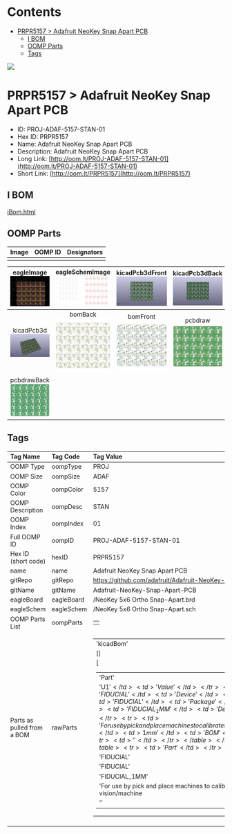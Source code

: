 



Contents
========

* [PRPR5157 > Adafruit NeoKey Snap Apart PCB](#prpr5157--adafruit-neokey-snap-apart-pcb)
	* [I BOM](#i-bom)
	* [OOMP Parts](#oomp-parts)
	* [Tags](#tags)
  
![][im]
# PRPR5157 > Adafruit NeoKey Snap Apart PCB

- ID: PROJ-ADAF-5157-STAN-01
- Hex ID: PRPR5157
- Name: Adafruit NeoKey Snap Apart PCB
- Description: Adafruit NeoKey Snap Apart PCB
- Long Link: [http://oom.lt/PROJ-ADAF-5157-STAN-01](http://oom.lt/PROJ-ADAF-5157-STAN-01)
- Short Link: [http://oom.lt/PRPR5157](http://oom.lt/PRPR5157)

## I BOM
  
[iBom.html](https://htmlpreview.github.io/?https://github.com/oomlout/oomlout_OOMP_projects_V2/blob/main/PROJ/ADAF/5157/STAN/01/ibom.html)
## OOMP Parts
  

|Image|OOMP ID|Designators|
| :--- | :--- | :--- |
||||
  

|eagleImage<br>[![](https://raw.githubusercontent.com/oomlout/oomlout_OOMP_projects_V2/main/PROJ/ADAF/5157/STAN/01/eagleImage_140.png)](https://github.com/oomlout/oomlout_OOMP_projects_V2/tree/main/PROJ/ADAF/5157/STAN/01/eagleImage.png)|eagleSchemImage<br>[![](https://raw.githubusercontent.com/oomlout/oomlout_OOMP_projects_V2/main/PROJ/ADAF/5157/STAN/01/eagleSchemImage_140.png)](https://github.com/oomlout/oomlout_OOMP_projects_V2/tree/main/PROJ/ADAF/5157/STAN/01/eagleSchemImage.png)|kicadPcb3dFront<br>[![](https://raw.githubusercontent.com/oomlout/oomlout_OOMP_projects_V2/main/PROJ/ADAF/5157/STAN/01/kicadPcb3dFront_140.png)](https://github.com/oomlout/oomlout_OOMP_projects_V2/tree/main/PROJ/ADAF/5157/STAN/01/kicadPcb3dFront.png)|kicadPcb3dBack<br>[![](https://raw.githubusercontent.com/oomlout/oomlout_OOMP_projects_V2/main/PROJ/ADAF/5157/STAN/01/kicadPcb3dBack_140.png)](https://github.com/oomlout/oomlout_OOMP_projects_V2/tree/main/PROJ/ADAF/5157/STAN/01/kicadPcb3dBack.png)|
| :---: | :---: | :---: | :---: |
|kicadPcb3d<br>[![](https://raw.githubusercontent.com/oomlout/oomlout_OOMP_projects_V2/main/PROJ/ADAF/5157/STAN/01/kicadPcb3d_140.png)](https://github.com/oomlout/oomlout_OOMP_projects_V2/tree/main/PROJ/ADAF/5157/STAN/01/kicadPcb3d.png)|bomBack<br>[![](https://raw.githubusercontent.com/oomlout/oomlout_OOMP_projects_V2/main/PROJ/ADAF/5157/STAN/01/bomBack_140.png)](https://github.com/oomlout/oomlout_OOMP_projects_V2/tree/main/PROJ/ADAF/5157/STAN/01/bomBack.png)|bomFront<br>[![](https://raw.githubusercontent.com/oomlout/oomlout_OOMP_projects_V2/main/PROJ/ADAF/5157/STAN/01/bomFront_140.png)](https://github.com/oomlout/oomlout_OOMP_projects_V2/tree/main/PROJ/ADAF/5157/STAN/01/bomFront.png)|pcbdraw<br>[![](https://raw.githubusercontent.com/oomlout/oomlout_OOMP_projects_V2/main/PROJ/ADAF/5157/STAN/01/pcbdraw_140.png)](https://github.com/oomlout/oomlout_OOMP_projects_V2/tree/main/PROJ/ADAF/5157/STAN/01/pcbdraw.svg)|
|pcbdrawBack<br>[![](https://raw.githubusercontent.com/oomlout/oomlout_OOMP_projects_V2/main/PROJ/ADAF/5157/STAN/01/pcbdrawBack_140.png)](https://github.com/oomlout/oomlout_OOMP_projects_V2/tree/main/PROJ/ADAF/5157/STAN/01/pcbdrawBack.svg)||||

## Tags
  

|Tag Name|Tag Code|Tag Value|
| :--- | :--- | :--- |
|OOMP Type|oompType|PROJ|
|OOMP Size|oompSize|ADAF|
|OOMP Color|oompColor|5157|
|OOMP Description|oompDesc|STAN|
|OOMP Index|oompIndex|01|
|Full OOMP ID|oompID|PROJ-ADAF-5157-STAN-01|
|Hex ID (short code)|hexID|PRPR5157|
|name|name|Adafruit NeoKey Snap Apart PCB|
|gitRepo|gitRepo|https://github.com/adafruit/Adafruit-NeoKey-Snap-Apart-PCB|
|gitName|gitName|Adafruit-NeoKey-Snap-Apart-PCB|
|eagleBoard|eagleBoard|/NeoKey 5x6 Ortho Snap-Apart.brd|
|eagleSchem|eagleSchem|/NeoKey 5x6 Ortho Snap-Apart.sch|
|OOMP Parts List|oompParts|<table><tr><td></td></tr></table>|
|Parts as pulled from a BOM|rawParts|<table><tr><td>'kicadBom'</td></tr><tr><td> []</td><td> 'eagleBom'</td></tr><tr><td> [<table><tr><td>'Part'</td></tr><tr><td> 'U$1'</td><td> 'Value'</td></tr><tr><td> 'FIDUCIAL'</td><td> 'Device'</td></tr><tr><td> 'FIDUCIAL'</td><td> 'Package'</td></tr><tr><td> 'FIDUCIAL_1MM'</td><td> 'Description'</td></tr><tr><td> 'For use by pick and place machines to calibrate the vision/machine</td><td> 1mm'</td><td> 'BOM'</td></tr><tr><td> ''</td></tr></table></td><td> <table><tr><td>'Part'</td></tr><tr><td> 'U$2'</td><td> 'Value'</td></tr><tr><td> 'FIDUCIAL'</td><td> 'Device'</td></tr><tr><td> 'FIDUCIAL'</td><td> 'Package'</td></tr><tr><td> 'FIDUCIAL_1MM'</td><td> 'Description'</td></tr><tr><td> 'For use by pick and place machines to calibrate the vision/machine</td><td> 1mm'</td><td> 'BOM'</td></tr><tr><td> ''</td></tr></table></td><td> <table><tr><td>'Part'</td></tr><tr><td> 'U$3'</td><td> 'Value'</td></tr><tr><td> 'FIDUCIAL'</td><td> 'Device'</td></tr><tr><td> 'FIDUCIAL'</td><td> 'Package'</td></tr><tr><td> 'FIDUCIAL_1MM'</td><td> 'Description'</td></tr><tr><td> 'For use by pick and place machines to calibrate the vision/machine</td><td> 1mm'</td><td> 'BOM'</td></tr><tr><td> ''</td></tr></table></td><td> <table><tr><td>'Part'</td></tr><tr><td> 'X1'</td><td> 'Value'</td></tr><tr><td> 'KAILH_SOCKET_TILE'</td><td> 'Device'</td></tr><tr><td> 'KAILH_SOCKET_TILE'</td><td> 'Package'</td></tr><tr><td> 'KAILH_SOCKET_TILE'</td><td> 'Description'</td></tr><tr><td> ''</td><td> 'BOM'</td></tr><tr><td> ''</td></tr></table></td><td> <table><tr><td>'Part'</td></tr><tr><td> 'X2'</td><td> 'Value'</td></tr><tr><td> 'KAILH_SOCKET_TILE'</td><td> 'Device'</td></tr><tr><td> 'KAILH_SOCKET_TILE'</td><td> 'Package'</td></tr><tr><td> 'KAILH_SOCKET_TILE'</td><td> 'Description'</td></tr><tr><td> ''</td><td> 'BOM'</td></tr><tr><td> ''</td></tr></table></td><td> <table><tr><td>'Part'</td></tr><tr><td> 'X3'</td><td> 'Value'</td></tr><tr><td> 'KAILH_SOCKET_TILE'</td><td> 'Device'</td></tr><tr><td> 'KAILH_SOCKET_TILE'</td><td> 'Package'</td></tr><tr><td> 'KAILH_SOCKET_TILE'</td><td> 'Description'</td></tr><tr><td> ''</td><td> 'BOM'</td></tr><tr><td> ''</td></tr></table></td><td> <table><tr><td>'Part'</td></tr><tr><td> 'X4'</td><td> 'Value'</td></tr><tr><td> 'KAILH_SOCKET_TILE'</td><td> 'Device'</td></tr><tr><td> 'KAILH_SOCKET_TILE'</td><td> 'Package'</td></tr><tr><td> 'KAILH_SOCKET_TILE'</td><td> 'Description'</td></tr><tr><td> ''</td><td> 'BOM'</td></tr><tr><td> ''</td></tr></table></td><td> <table><tr><td>'Part'</td></tr><tr><td> 'X5'</td><td> 'Value'</td></tr><tr><td> 'KAILH_SOCKET_TILE'</td><td> 'Device'</td></tr><tr><td> 'KAILH_SOCKET_TILE'</td><td> 'Package'</td></tr><tr><td> 'KAILH_SOCKET_TILE'</td><td> 'Description'</td></tr><tr><td> ''</td><td> 'BOM'</td></tr><tr><td> ''</td></tr></table></td><td> <table><tr><td>'Part'</td></tr><tr><td> 'X6'</td><td> 'Value'</td></tr><tr><td> 'KAILH_SOCKET_TILE'</td><td> 'Device'</td></tr><tr><td> 'KAILH_SOCKET_TILE'</td><td> 'Package'</td></tr><tr><td> 'KAILH_SOCKET_TILE'</td><td> 'Description'</td></tr><tr><td> ''</td><td> 'BOM'</td></tr><tr><td> ''</td></tr></table></td><td> <table><tr><td>'Part'</td></tr><tr><td> 'X7'</td><td> 'Value'</td></tr><tr><td> 'KAILH_SOCKET_TILE_REVERSE'</td><td> 'Device'</td></tr><tr><td> 'KAILH_SOCKET_TILE_REVERSE'</td><td> 'Package'</td></tr><tr><td> 'KAILH_SOCKET_TILE_REV'</td><td> 'Description'</td></tr><tr><td> ''</td><td> 'BOM'</td></tr><tr><td> ''</td></tr></table></td><td> <table><tr><td>'Part'</td></tr><tr><td> 'X8'</td><td> 'Value'</td></tr><tr><td> 'KAILH_SOCKET_TILE_REVERSE'</td><td> 'Device'</td></tr><tr><td> 'KAILH_SOCKET_TILE_REVERSE'</td><td> 'Package'</td></tr><tr><td> 'KAILH_SOCKET_TILE_REV'</td><td> 'Description'</td></tr><tr><td> ''</td><td> 'BOM'</td></tr><tr><td> ''</td></tr></table></td><td> <table><tr><td>'Part'</td></tr><tr><td> 'X9'</td><td> 'Value'</td></tr><tr><td> 'KAILH_SOCKET_TILE_REVERSE'</td><td> 'Device'</td></tr><tr><td> 'KAILH_SOCKET_TILE_REVERSE'</td><td> 'Package'</td></tr><tr><td> 'KAILH_SOCKET_TILE_REV'</td><td> 'Description'</td></tr><tr><td> ''</td><td> 'BOM'</td></tr><tr><td> ''</td></tr></table></td><td> <table><tr><td>'Part'</td></tr><tr><td> 'X10'</td><td> 'Value'</td></tr><tr><td> 'KAILH_SOCKET_TILE_REVERSE'</td><td> 'Device'</td></tr><tr><td> 'KAILH_SOCKET_TILE_REVERSE'</td><td> 'Package'</td></tr><tr><td> 'KAILH_SOCKET_TILE_REV'</td><td> 'Description'</td></tr><tr><td> ''</td><td> 'BOM'</td></tr><tr><td> ''</td></tr></table></td><td> <table><tr><td>'Part'</td></tr><tr><td> 'X11'</td><td> 'Value'</td></tr><tr><td> 'KAILH_SOCKET_TILE_REVERSE'</td><td> 'Device'</td></tr><tr><td> 'KAILH_SOCKET_TILE_REVERSE'</td><td> 'Package'</td></tr><tr><td> 'KAILH_SOCKET_TILE_REV'</td><td> 'Description'</td></tr><tr><td> ''</td><td> 'BOM'</td></tr><tr><td> ''</td></tr></table></td><td> <table><tr><td>'Part'</td></tr><tr><td> 'X12'</td><td> 'Value'</td></tr><tr><td> 'KAILH_SOCKET_TILE_REVERSE'</td><td> 'Device'</td></tr><tr><td> 'KAILH_SOCKET_TILE_REVERSE'</td><td> 'Package'</td></tr><tr><td> 'KAILH_SOCKET_TILE_REV'</td><td> 'Description'</td></tr><tr><td> ''</td><td> 'BOM'</td></tr><tr><td> ''</td></tr></table></td><td> <table><tr><td>'Part'</td></tr><tr><td> 'X13'</td><td> 'Value'</td></tr><tr><td> 'KAILH_SOCKET_TILE'</td><td> 'Device'</td></tr><tr><td> 'KAILH_SOCKET_TILE'</td><td> 'Package'</td></tr><tr><td> 'KAILH_SOCKET_TILE'</td><td> 'Description'</td></tr><tr><td> ''</td><td> 'BOM'</td></tr><tr><td> ''</td></tr></table></td><td> <table><tr><td>'Part'</td></tr><tr><td> 'X14'</td><td> 'Value'</td></tr><tr><td> 'KAILH_SOCKET_TILE'</td><td> 'Device'</td></tr><tr><td> 'KAILH_SOCKET_TILE'</td><td> 'Package'</td></tr><tr><td> 'KAILH_SOCKET_TILE'</td><td> 'Description'</td></tr><tr><td> ''</td><td> 'BOM'</td></tr><tr><td> ''</td></tr></table></td><td> <table><tr><td>'Part'</td></tr><tr><td> 'X15'</td><td> 'Value'</td></tr><tr><td> 'KAILH_SOCKET_TILE'</td><td> 'Device'</td></tr><tr><td> 'KAILH_SOCKET_TILE'</td><td> 'Package'</td></tr><tr><td> 'KAILH_SOCKET_TILE'</td><td> 'Description'</td></tr><tr><td> ''</td><td> 'BOM'</td></tr><tr><td> ''</td></tr></table></td><td> <table><tr><td>'Part'</td></tr><tr><td> 'X16'</td><td> 'Value'</td></tr><tr><td> 'KAILH_SOCKET_TILE'</td><td> 'Device'</td></tr><tr><td> 'KAILH_SOCKET_TILE'</td><td> 'Package'</td></tr><tr><td> 'KAILH_SOCKET_TILE'</td><td> 'Description'</td></tr><tr><td> ''</td><td> 'BOM'</td></tr><tr><td> ''</td></tr></table></td><td> <table><tr><td>'Part'</td></tr><tr><td> 'X17'</td><td> 'Value'</td></tr><tr><td> 'KAILH_SOCKET_TILE'</td><td> 'Device'</td></tr><tr><td> 'KAILH_SOCKET_TILE'</td><td> 'Package'</td></tr><tr><td> 'KAILH_SOCKET_TILE'</td><td> 'Description'</td></tr><tr><td> ''</td><td> 'BOM'</td></tr><tr><td> ''</td></tr></table></td><td> <table><tr><td>'Part'</td></tr><tr><td> 'X18'</td><td> 'Value'</td></tr><tr><td> 'KAILH_SOCKET_TILE'</td><td> 'Device'</td></tr><tr><td> 'KAILH_SOCKET_TILE'</td><td> 'Package'</td></tr><tr><td> 'KAILH_SOCKET_TILE'</td><td> 'Description'</td></tr><tr><td> ''</td><td> 'BOM'</td></tr><tr><td> ''</td></tr></table></td><td> <table><tr><td>'Part'</td></tr><tr><td> 'X19'</td><td> 'Value'</td></tr><tr><td> 'KAILH_SOCKET_TILE_REVERSE'</td><td> 'Device'</td></tr><tr><td> 'KAILH_SOCKET_TILE_REVERSE'</td><td> 'Package'</td></tr><tr><td> 'KAILH_SOCKET_TILE_REV'</td><td> 'Description'</td></tr><tr><td> ''</td><td> 'BOM'</td></tr><tr><td> ''</td></tr></table></td><td> <table><tr><td>'Part'</td></tr><tr><td> 'X20'</td><td> 'Value'</td></tr><tr><td> 'KAILH_SOCKET_TILE_REVERSE'</td><td> 'Device'</td></tr><tr><td> 'KAILH_SOCKET_TILE_REVERSE'</td><td> 'Package'</td></tr><tr><td> 'KAILH_SOCKET_TILE_REV'</td><td> 'Description'</td></tr><tr><td> ''</td><td> 'BOM'</td></tr><tr><td> ''</td></tr></table></td><td> <table><tr><td>'Part'</td></tr><tr><td> 'X21'</td><td> 'Value'</td></tr><tr><td> 'KAILH_SOCKET_TILE_REVERSE'</td><td> 'Device'</td></tr><tr><td> 'KAILH_SOCKET_TILE_REVERSE'</td><td> 'Package'</td></tr><tr><td> 'KAILH_SOCKET_TILE_REV'</td><td> 'Description'</td></tr><tr><td> ''</td><td> 'BOM'</td></tr><tr><td> ''</td></tr></table></td><td> <table><tr><td>'Part'</td></tr><tr><td> 'X22'</td><td> 'Value'</td></tr><tr><td> 'KAILH_SOCKET_TILE_REVERSE'</td><td> 'Device'</td></tr><tr><td> 'KAILH_SOCKET_TILE_REVERSE'</td><td> 'Package'</td></tr><tr><td> 'KAILH_SOCKET_TILE_REV'</td><td> 'Description'</td></tr><tr><td> ''</td><td> 'BOM'</td></tr><tr><td> ''</td></tr></table></td><td> <table><tr><td>'Part'</td></tr><tr><td> 'X23'</td><td> 'Value'</td></tr><tr><td> 'KAILH_SOCKET_TILE_REVERSE'</td><td> 'Device'</td></tr><tr><td> 'KAILH_SOCKET_TILE_REVERSE'</td><td> 'Package'</td></tr><tr><td> 'KAILH_SOCKET_TILE_REV'</td><td> 'Description'</td></tr><tr><td> ''</td><td> 'BOM'</td></tr><tr><td> ''</td></tr></table></td><td> <table><tr><td>'Part'</td></tr><tr><td> 'X24'</td><td> 'Value'</td></tr><tr><td> 'KAILH_SOCKET_TILE_REVERSE'</td><td> 'Device'</td></tr><tr><td> 'KAILH_SOCKET_TILE_REVERSE'</td><td> 'Package'</td></tr><tr><td> 'KAILH_SOCKET_TILE_REV'</td><td> 'Description'</td></tr><tr><td> ''</td><td> 'BOM'</td></tr><tr><td> ''</td></tr></table></td><td> <table><tr><td>'Part'</td></tr><tr><td> 'X25'</td><td> 'Value'</td></tr><tr><td> 'KAILH_SOCKET_TILE'</td><td> 'Device'</td></tr><tr><td> 'KAILH_SOCKET_TILE'</td><td> 'Package'</td></tr><tr><td> 'KAILH_SOCKET_TILE'</td><td> 'Description'</td></tr><tr><td> ''</td><td> 'BOM'</td></tr><tr><td> ''</td></tr></table></td><td> <table><tr><td>'Part'</td></tr><tr><td> 'X26'</td><td> 'Value'</td></tr><tr><td> 'KAILH_SOCKET_TILE'</td><td> 'Device'</td></tr><tr><td> 'KAILH_SOCKET_TILE'</td><td> 'Package'</td></tr><tr><td> 'KAILH_SOCKET_TILE'</td><td> 'Description'</td></tr><tr><td> ''</td><td> 'BOM'</td></tr><tr><td> ''</td></tr></table></td><td> <table><tr><td>'Part'</td></tr><tr><td> 'X27'</td><td> 'Value'</td></tr><tr><td> 'KAILH_SOCKET_TILE'</td><td> 'Device'</td></tr><tr><td> 'KAILH_SOCKET_TILE'</td><td> 'Package'</td></tr><tr><td> 'KAILH_SOCKET_TILE'</td><td> 'Description'</td></tr><tr><td> ''</td><td> 'BOM'</td></tr><tr><td> ''</td></tr></table></td><td> <table><tr><td>'Part'</td></tr><tr><td> 'X28'</td><td> 'Value'</td></tr><tr><td> 'KAILH_SOCKET_TILE'</td><td> 'Device'</td></tr><tr><td> 'KAILH_SOCKET_TILE'</td><td> 'Package'</td></tr><tr><td> 'KAILH_SOCKET_TILE'</td><td> 'Description'</td></tr><tr><td> ''</td><td> 'BOM'</td></tr><tr><td> ''</td></tr></table></td><td> <table><tr><td>'Part'</td></tr><tr><td> 'X29'</td><td> 'Value'</td></tr><tr><td> 'KAILH_SOCKET_TILE'</td><td> 'Device'</td></tr><tr><td> 'KAILH_SOCKET_TILE'</td><td> 'Package'</td></tr><tr><td> 'KAILH_SOCKET_TILE'</td><td> 'Description'</td></tr><tr><td> ''</td><td> 'BOM'</td></tr><tr><td> ''</td></tr></table></td><td> <table><tr><td>'Part'</td></tr><tr><td> 'X30'</td><td> 'Value'</td></tr><tr><td> 'KAILH_SOCKET_TILE'</td><td> 'Device'</td></tr><tr><td> 'KAILH_SOCKET_TILE'</td><td> 'Package'</td></tr><tr><td> 'KAILH_SOCKET_TILE'</td><td> 'Description'</td></tr><tr><td> ''</td><td> 'BOM'</td></tr><tr><td> ''</td></tr></table>]</td></tr></table>|
||||



[im]: kicadPcb3d_450.png
